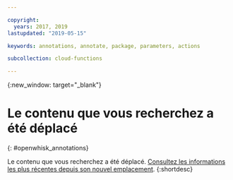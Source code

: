 ```yaml
---

copyright:
  years: 2017, 2019
lastupdated: "2019-05-15"

keywords: annotations, annotate, package, parameters, actions

subcollection: cloud-functions

---
```


{:new_window: target="_blank"}
# Le contenu que vous recherchez a été déplacé
{: #openwhisk_annotations}

Le contenu que vous recherchez a été déplacé. [Consultez les informations les plus récentes depuis son nouvel emplacement](/docs/openwhisk?topic=cloud-functions-annotations).
{:shortdesc}
